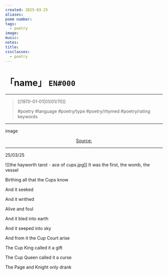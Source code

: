 ```yaml
---
created: 2025-03-25
aliases:
poem number:
tags:
  - poetry
image:
music:
notes:
title:
cssclasses:
  - poetry
---
```

# 「name」 `EN#000`

---

> [[1970-01-01|01/01/70]]
>  
> #poetry
> #language
> #poetry/type
> #poetry/rhymed
> #poetry/rating
> keywords

---

image

<center class="img_caption"><a href="https://" class="source-link">Source: </a></center>

---

25/03/25

  
![[the hayworth tarot - ace of cups.jpg]]
It was the first, the womb, the vessel

Birthing all that the Cups know 

And it seeked

And it writhed

Alive and foul

And it bled into earth

And it seeped into sky

And from it the Cup Court arise

  

The Cup King called it a gift

The Cup Queen called it a curse

The Page and Knight only drank